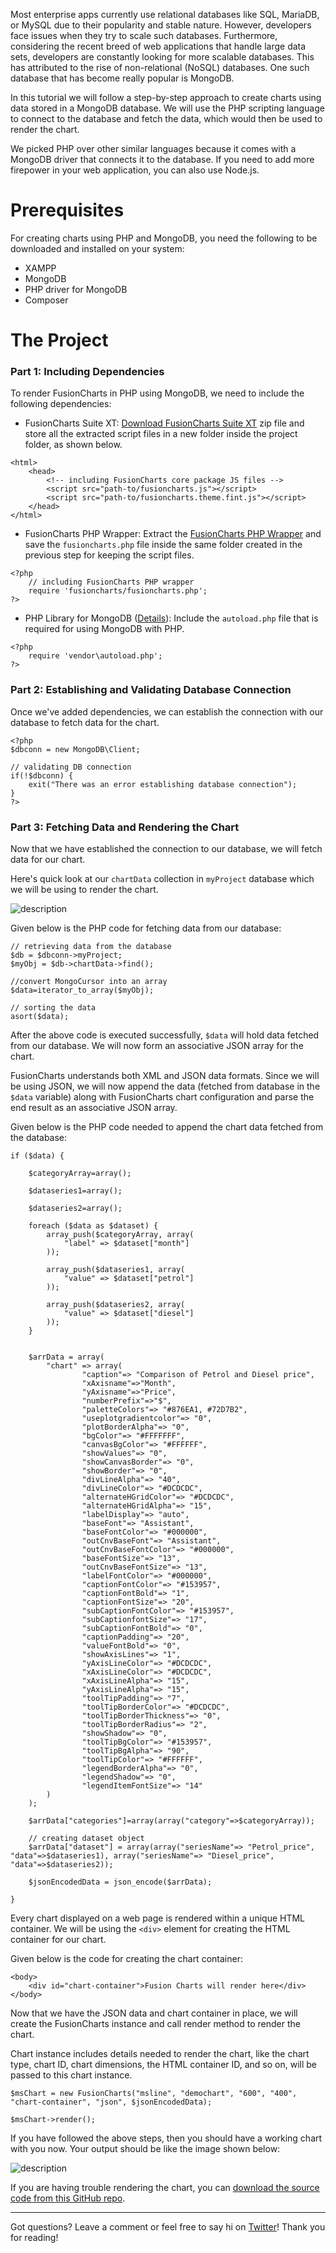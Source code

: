 Most enterprise apps currently use relational databases like SQL, MariaDB, or MySQL due to their popularity and stable nature. However, developers face issues when they try to scale such databases. Furthermore, considering the recent breed of web applications that handle large data sets, developers are constantly looking for more scalable databases. This has attributed to the rise of non-relational (NoSQL) databases. One such database that has become really popular is MongoDB.

In this tutorial we will follow a step-by-step approach to create charts using data stored in a MongoDB database. We will use the PHP scripting language to connect to the database and fetch the data, which would then be used to render the chart. 

We picked PHP over other similar languages because it comes with a MongoDB driver that connects it to the database. If you need to add more firepower in your web application, you can also use Node.js.

# Prerequisites

For creating charts using PHP and MongoDB, you need the following to be downloaded and installed on your system:

* XAMPP
* MongoDB
* PHP driver for MongoDB
* Composer

# The Project
 
### Part 1: Including Dependencies
To render FusionCharts in PHP using MongoDB, we need to include the following dependencies:

* FusionCharts Suite XT:  [Download FusionCharts Suite XT](https://www.fusioncharts.com/download/) zip file and store all the extracted script files in a new folder inside the project folder, as shown below.

```
<html>
	<head>
		<!-- including FusionCharts core package JS files -->
	    <script src="path-to/fusioncharts.js"></script>
	    <script src="path-to/fusioncharts.theme.fint.js"></script>
	</head>
</html>
```

* FusionCharts PHP Wrapper: Extract the [FusionCharts PHP Wrapper](https://www.fusioncharts.com/php-charts/) and save the `fusioncharts.php` file inside the same folder created in the previous step for keeping the script files.

```
<?php
	// including FusionCharts PHP wrapper
	require 'fusioncharts/fusioncharts.php';
?>
```

* PHP Library for MongoDB ([Details](http://php.net/manual/en/mongodb.tutorial.library.php)): Include the `autoload.php` file that is required for using MongoDB with PHP.

```
<?php
	require 'vendor\autoload.php';
?>
```


### Part 2: Establishing and Validating Database Connection
Once we've added dependencies, we can establish the connection with our database to fetch data for the chart.

```
<?php
$dbconn = new MongoDB\Client;

// validating DB connection
if(!$dbconn) {
	exit("There was an error establishing database connection");
}
?>
```


### Part 3: Fetching Data and Rendering the Chart
Now that we have established the connection to our database, we will fetch data for our chart.

Here's quick look at our `chartData` collection in `myProject` database which we will be using to render the chart.


![description](https://raw.githubusercontent.com/pluralsight/guides/master/images/92716e6f-b838-444e-8363-32853d1b5e5b.png)


Given below is the PHP code for fetching data from our database:

```
// retrieving data from the database
$db = $dbconn->myProject;
$myObj = $db->chartData->find();

//convert MongoCursor into an array
$data=iterator_to_array($myObj);

// sorting the data
asort($data);
```
After the above code is executed successfully, `$data` will hold data fetched from our database. We will now form an associative JSON array for the chart.

FusionCharts understands both XML and JSON data formats. Since we will be using JSON, we will now append the data (fetched from database in the `$data` variable) along with FusionCharts chart configuration and parse the end result as an associative JSON array.

Given below is the PHP code needed to append the chart data fetched from the database:

```
if ($data) {
	 
    $categoryArray=array();

    $dataseries1=array();

    $dataseries2=array();
                
    foreach ($data as $dataset) {
        array_push($categoryArray, array(
            "label" => $dataset["month"]
        ));
        
        array_push($dataseries1, array(
            "value" => $dataset["petrol"]
        ));
        
        array_push($dataseries2, array(
            "value" => $dataset["diesel"]
        ));
    }


    $arrData = array(
        "chart" => array(
                "caption"=> "Comparison of Petrol and Diesel price",
                "xAxisname"=>"Month",
                "yAxisname"=>"Price",
                "numberPrefix"=>"$",
                "paletteColors"=> "#876EA1, #72D7B2",
                "useplotgradientcolor"=> "0",
                "plotBorderAlpha"=> "0",
                "bgColor"=> "#FFFFFFF",
                "canvasBgColor"=> "#FFFFFF",
                "showValues"=> "0",
                "showCanvasBorder"=> "0",
                "showBorder"=> "0",
                "divLineAlpha"=> "40",
                "divLineColor"=> "#DCDCDC",
                "alternateHGridColor"=> "#DCDCDC",
                "alternateHGridAlpha"=> "15",
                "labelDisplay"=> "auto",
                "baseFont"=> "Assistant",
                "baseFontColor"=> "#000000",
                "outCnvBaseFont"=> "Assistant",
                "outCnvBaseFontColor"=> "#000000",
                "baseFontSize"=> "13",
                "outCnvBaseFontSize"=> "13",
                "labelFontColor"=> "#000000",
                "captionFontColor"=> "#153957",
                "captionFontBold"=> "1",
                "captionFontSize"=> "20",
                "subCaptionFontColor"=> "#153957",
                "subCaptionfontSize"=> "17",
                "subCaptionFontBold"=> "0",
                "captionPadding"=> "20",
                "valueFontBold"=> "0",
                "showAxisLines"=> "1",
                "yAxisLineColor"=> "#DCDCDC",
                "xAxisLineColor"=> "#DCDCDC",
                "xAxisLineAlpha"=> "15",
                "yAxisLineAlpha"=> "15",
                "toolTipPadding"=> "7",
                "toolTipBorderColor"=> "#DCDCDC",
                "toolTipBorderThickness"=> "0",
                "toolTipBorderRadius"=> "2",
                "showShadow"=> "0",
                "toolTipBgColor"=> "#153957",
                "toolTipBgAlpha"=> "90",
                "toolTipColor"=> "#FFFFFF",
                "legendBorderAlpha"=> "0",
                "legendShadow"=> "0",
                "legendItemFontSize"=> "14"
        )
    );
            
    $arrData["categories"]=array(array("category"=>$categoryArray));
            
    // creating dataset object
    $arrData["dataset"] = array(array("seriesName"=> "Petrol_price", "data"=>$dataseries1), array("seriesName"=> "Diesel_price",  "data"=>$dataseries2)); 

    $jsonEncodedData = json_encode($arrData);

}
```

Every chart displayed on a web page is rendered within a unique HTML container. We will be using the `<div>` element for creating the HTML container for our chart.

Given below is the code for creating the chart container:

```
<body>
	<div id="chart-container">Fusion Charts will render here</div>
</body>
```

Now that we have the JSON data and chart container in place, we will create the FusionCharts instance and call render method to render the chart.

Chart instance includes details needed to render the chart, like the chart type, chart ID, chart dimensions, the HTML container ID, and so on, will be passed to this chart instance.

```
$msChart = new FusionCharts("msline", "demochart", "600", "400", "chart-container", "json", $jsonEncodedData);

$msChart->render();
```

If you have followed the above steps, then you should have a working chart with you now. Your output should be like the image shown below:

![description](https://raw.githubusercontent.com/pluralsight/guides/master/images/5cf57250-ad8d-4076-8038-493e11ee5a2c.png)

If you are having trouble rendering the chart, you can [download the source code from this GitHub repo](https://github.com/sikrigagan/PHP-MongoDB-Charts).
____

Got questions? Leave a comment or feel free to say hi on [Twitter](https://twitter.com/sikrigagan)! Thank you for reading!




